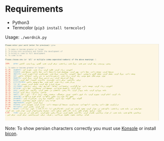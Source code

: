 # Requirements #
* Python3
* Termcolor (`pip3 install termcolor`)

Usage: `./wordnik.py`

![screenshot](https://raw.githubusercontent.com/lostact/wordnet/master/Screenshot%20at%202019-03-29%2020-59-51.png)

Note: To show persian characters correctly you must use [Konsole](https://konsole.kde.org) or install [bicon](https://github.com/behdad/bicon).
